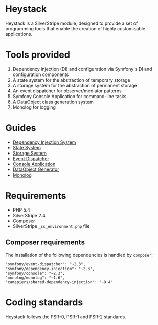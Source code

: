 # Heystack

Heystack is a SilverStripe module, designed to provide a set of programming tools that enable the creation of highly customisable applications.

# Tools provided

1. Dependency injection (DI) and configuration via Symfony's DI and configuration components
2. A state system for the abstraction of temporary storage
3. A storage system for the abstraction of permanent storage
4. An event dispatcher for observer/mediator patterns
5. Symfony Console Application for command-line tasks
6. A DataObject class generation system
7. Monolog for logging 

# Guides

* [Dependency Injection System](guides/dependency-injection.md)
* [State System](guides/state.md)
* [Storage System](guides/storage.md)
* [Event Dispatcher](guides/event-dispatcher.md)
* [Console Application](guides/console-application.md)
* [DataObject Generator](guides/dataobject-generator.md)
* [Monolog](guides/monolog.md)

# Requirements

* PHP 5.4
* SilverStripe 2.4
* Composer
* SilverStripe `_ss_environment.php` file

## Composer requirements

The installation of the following dependencies is handled by `composer`:

```
"symfony/event-dispatcher": "~2.3",
"symfony/dependency-injection": "~2.3",
"symfony/console": "~2.3",
"monolog/monolog": "~1.6",
"camspiers/shared-dependency-injection": "~0.4"
```

# Coding standards

Heystack follows the PSR-0, PSR-1 and PSR-2 standards.


